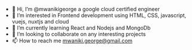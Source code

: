 - 👋 Hi, I’m @mwanikigeorge a google cloud certified engineer
- 👀 I’m interested in Frontend development using HTML, CSS, javascript, vuejs, nuxtjs and cloud
- 🌱 I’m currently learning React and Nodejs and MongoDb
- 💞️ I’m looking to collaborate on any interesting projects 
- 📫 How to reach me mwaniki.george@gmail.com

<!---
mwanikigeorge/mwanikigeorge is a ✨ special ✨ repository because its `README.md` (this file) appears on your GitHub profile.
You can click the Preview link to take a look at your changes.
--->
